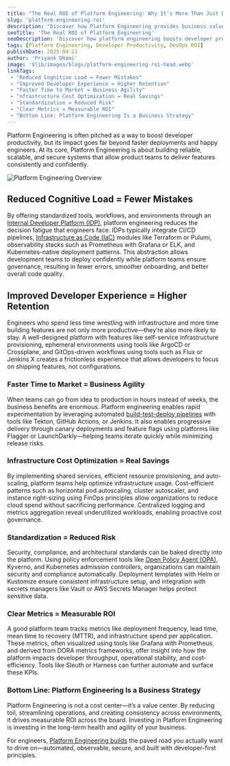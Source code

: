 ```yaml
---
title: "The Real ROI of Platform Engineering: Why It’s More Than Just Developer Productivity"
slug: 'platform-engineering-roi'
description: "Discover how Platform Engineering provides business value beyond just faster deployments—boosting reliability, cost efficiency, and long-term agility."
seoTitle: 'The Real ROI of Platform Engineering'
seoDescription: 'Discover how platform engineering boosts developer productivity, reduces costs, speeds time-to-market, and delivers measurable ROI for your business growth.'
tags: [Platform Engineering, Developer Productivity, DevOps ROI]
publishDate: 2025-04-21
author: 'Priyank Dhami'
image: '$lib/images/blogs/platform-engineering-roi-head.webp'
linkTags:
 - "Reduced Cognitive Load = Fewer Mistakes"
 - "Improved Developer Experience = Higher Retention"
 - "Faster Time to Market = Business Agility"
 - "nfrastructure Cost Optimization = Real Savings"
 - "Standardization = Reduced Risk"
 - "Clear Metrics = Measurable ROI"
 - "Bottom Line: Platform Engineering Is a Business Strategy"
---
```


Platform Engineering is often pitched as a way to boost developer productivity, but its impact goes far beyond faster deployments and happy engineers. At its core, Platform Engineering is about building reliable, scalable, and secure systems that allow product teams to deliver features consistently and confidently.

![Platform Engineering Overview]($lib/images/blogs/platform-engineering-roi-body.webp)

## Reduced Cognitive Load = Fewer Mistakes

By offering standardized tools, workflows, and environments through an [Internal Developer Platform (IDP)](/blog/kubernetes-why-its-foundation-not-destination/), platform engineering reduces the decision fatigue that engineers face. IDPs typically integrate CI/CD pipelines, [Infrastructure as Code (IaC)](/blog/Scaling-Tech-Infrastructure-with-Platform-Engineering/) modules like Terraform or Pulumi, observability stacks such as Prometheus with Grafana or ELK, and Kubernetes-native deployment patterns. This abstraction allows development teams to deploy confidently while platform teams ensure governance, resulting in fewer errors, smoother onboarding, and better overall code quality.

## Improved Developer Experience = Higher Retention

Engineers who spend less time wrestling with infrastructure and more time building features are not only more productive—they’re also more likely to stay. A well-designed platform with features like self-service infrastructure provisioning, ephemeral environments using tools like ArgoCD or Crossplane, and GitOps-driven workflows using tools such as Flux or Jenkins X creates a frictionless experience that allows developers to focus on shipping features, not configurations.

### Faster Time to Market = Business Agility

When teams can go from idea to production in hours instead of weeks, the business benefits are enormous. Platform engineering enables rapid experimentation by leveraging automated [build-test-deploy pipelines](/blog/cd-pipeline-should-work-like-a-swiss-watch/) with tools like Tekton, GitHub Actions, or Jenkins. It also enables progressive delivery through canary deployments and feature flags using platforms like Flagger or LaunchDarkly—helping teams iterate quickly while minimizing release risks.

### Infrastructure Cost Optimization = Real Savings

By implementing shared services, efficient resource provisioning, and auto-scaling, platform teams help optimize infrastructure usage. Cost-efficient patterns such as horizontal pod autoscaling, cluster autoscaler, and instance right-sizing using FinOps principles allow organizations to reduce cloud spend without sacrificing performance. Centralized logging and metrics aggregation reveal underutilized workloads, enabling proactive cost governance.

### Standardization = Reduced Risk

Security, compliance, and architectural standards can be baked directly into the platform. Using policy enforcement tools like [Open Policy Agent (OPA)](/blog/comparing-open-application-model/), Kyverno, and Kubernetes admission controllers, organizations can maintain security and compliance automatically. Deployment templates with Helm or Kustomize ensure consistent infrastructure setup, and integration with secrets managers like Vault or AWS Secrets Manager helps protect sensitive data.

### Clear Metrics = Measurable ROI

A good platform team tracks metrics like deployment frequency, lead time, mean time to recovery (MTTR), and infrastructure spend per application. These metrics, often visualized using tools like Grafana with Prometheus, and derived from DORA metrics frameworks, offer insight into how the platform impacts developer throughput, operational stability, and cost-efficiency. Tools like Sleuth or Harness can further automate and surface these KPIs.

### Bottom Line: Platform Engineering Is a Business Strategy

Platform Engineering is not a cost center—it’s a value center. By reducing toil, streamlining operations, and creating consistency across environments, it drives measurable ROI across the board. Investing in Platform Engineering is investing in the long-term health and agility of your business.

For engineers, [Platform Engineering builds](/blog/multi-cloud-strategies-for-2025/) the paved road you actually want to drive on—automated, observable, secure, and built with developer-first principles.

    
